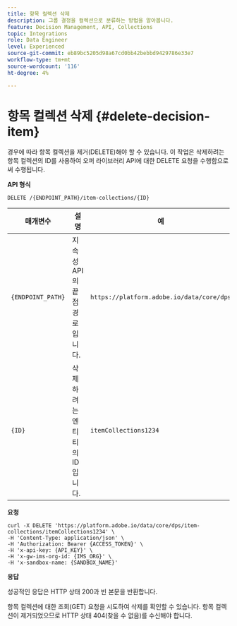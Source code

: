 ```yaml
---
title: 항목 컬렉션 삭제
description: 그룹 결정을 컬렉션으로 분류하는 방법을 알아봅니다.
feature: Decision Management, API, Collections
topic: Integrations
role: Data Engineer
level: Experienced
source-git-commit: eb89bc5205d98a67cd0bb42bebbd9429786e33e7
workflow-type: tm+mt
source-wordcount: '116'
ht-degree: 4%

---
```



# 항목 컬렉션 삭제 {#delete-decision-item}

경우에 따라 항목 컬렉션을 제거(DELETE)해야 할 수 있습니다. 이 작업은 삭제하려는 항목 컬렉션의 ID를 사용하여 오퍼 라이브러리 API에 대한 DELETE 요청을 수행함으로써 수행됩니다.

**API 형식**

```http
DELETE /{ENDPOINT_PATH}/item-collections/{ID}
```

| 매개변수 | 설명 | 예 |
| --------- | ----------- | ------- |
| `{ENDPOINT_PATH}` | 지속성 API의 끝점 경로입니다. | `https://platform.adobe.io/data/core/dps` |
| `{ID}` | 삭제하려는 엔티티의 ID입니다. | `itemCollections1234` |

**요청**

```shell
curl -X DELETE 'https://platform.adobe.io/data/core/dps/item-collections/itemCollections1234' \
-H 'Content-Type: application/json' \
-H 'Authorization: Bearer {ACCESS_TOKEN}' \
-H 'x-api-key: {API_KEY}' \
-H 'x-gw-ims-org-id: {IMS_ORG}' \
-H 'x-sandbox-name: {SANDBOX_NAME}'
```

**응답**

성공적인 응답은 HTTP 상태 200과 빈 본문을 반환합니다.

항목 컬렉션에 대한 조회(GET) 요청을 시도하여 삭제를 확인할 수 있습니다. 항목 컬렉션이 제거되었으므로 HTTP 상태 404(찾을 수 없음)를 수신해야 합니다.
